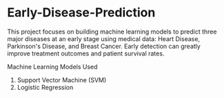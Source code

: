 # Early-Disease-Prediction
This project focuses on building machine learning models to predict three major diseases at an early stage using medical data: Heart Disease, Parkinson's Disease, and Breast Cancer. Early detection can greatly improve treatment outcomes and patient survival rates.

Machine Learning Models Used
1. Support Vector Machine (SVM)
2. Logistic Regression
